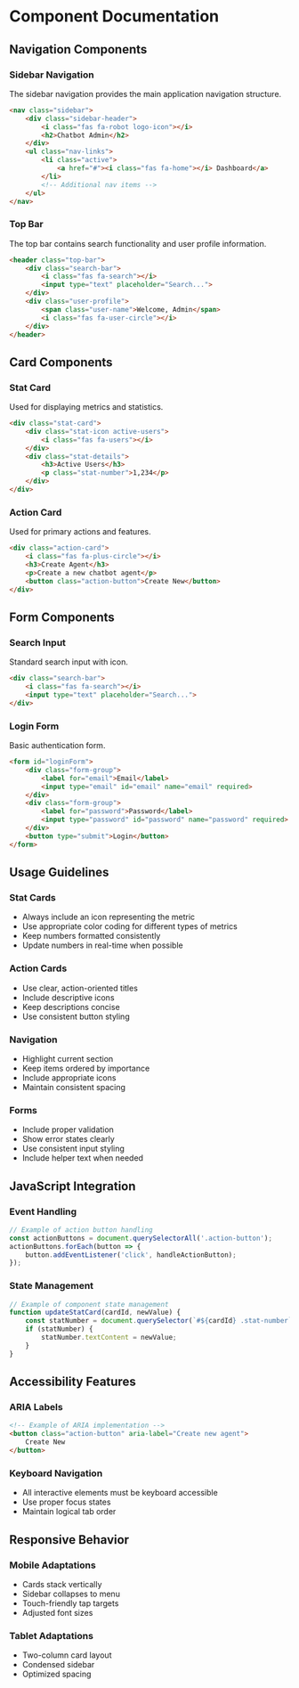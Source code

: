 # Component Documentation

## Navigation Components

### Sidebar Navigation
The sidebar navigation provides the main application navigation structure.

```html
<nav class="sidebar">
    <div class="sidebar-header">
        <i class="fas fa-robot logo-icon"></i>
        <h2>Chatbot Admin</h2>
    </div>
    <ul class="nav-links">
        <li class="active">
            <a href="#"><i class="fas fa-home"></i> Dashboard</a>
        </li>
        <!-- Additional nav items -->
    </ul>
</nav>
```

### Top Bar
The top bar contains search functionality and user profile information.

```html
<header class="top-bar">
    <div class="search-bar">
        <i class="fas fa-search"></i>
        <input type="text" placeholder="Search...">
    </div>
    <div class="user-profile">
        <span class="user-name">Welcome, Admin</span>
        <i class="fas fa-user-circle"></i>
    </div>
</header>
```

## Card Components

### Stat Card
Used for displaying metrics and statistics.

```html
<div class="stat-card">
    <div class="stat-icon active-users">
        <i class="fas fa-users"></i>
    </div>
    <div class="stat-details">
        <h3>Active Users</h3>
        <p class="stat-number">1,234</p>
    </div>
</div>
```

### Action Card
Used for primary actions and features.

```html
<div class="action-card">
    <i class="fas fa-plus-circle"></i>
    <h3>Create Agent</h3>
    <p>Create a new chatbot agent</p>
    <button class="action-button">Create New</button>
</div>
```

## Form Components

### Search Input
Standard search input with icon.

```html
<div class="search-bar">
    <i class="fas fa-search"></i>
    <input type="text" placeholder="Search...">
</div>
```

### Login Form
Basic authentication form.

```html
<form id="loginForm">
    <div class="form-group">
        <label for="email">Email</label>
        <input type="email" id="email" name="email" required>
    </div>
    <div class="form-group">
        <label for="password">Password</label>
        <input type="password" id="password" name="password" required>
    </div>
    <button type="submit">Login</button>
</form>
```

## Usage Guidelines

### Stat Cards
- Always include an icon representing the metric
- Use appropriate color coding for different types of metrics
- Keep numbers formatted consistently
- Update numbers in real-time when possible

### Action Cards
- Use clear, action-oriented titles
- Include descriptive icons
- Keep descriptions concise
- Use consistent button styling

### Navigation
- Highlight current section
- Keep items ordered by importance
- Include appropriate icons
- Maintain consistent spacing

### Forms
- Include proper validation
- Show error states clearly
- Use consistent input styling
- Include helper text when needed

## JavaScript Integration

### Event Handling
```javascript
// Example of action button handling
const actionButtons = document.querySelectorAll('.action-button');
actionButtons.forEach(button => {
    button.addEventListener('click', handleActionButton);
});
```

### State Management
```javascript
// Example of component state management
function updateStatCard(cardId, newValue) {
    const statNumber = document.querySelector(`#${cardId} .stat-number`);
    if (statNumber) {
        statNumber.textContent = newValue;
    }
}
```

## Accessibility Features

### ARIA Labels
```html
<!-- Example of ARIA implementation -->
<button class="action-button" aria-label="Create new agent">
    Create New
</button>
```

### Keyboard Navigation
- All interactive elements must be keyboard accessible
- Use proper focus states
- Maintain logical tab order

## Responsive Behavior

### Mobile Adaptations
- Cards stack vertically
- Sidebar collapses to menu
- Touch-friendly tap targets
- Adjusted font sizes

### Tablet Adaptations
- Two-column card layout
- Condensed sidebar
- Optimized spacing 